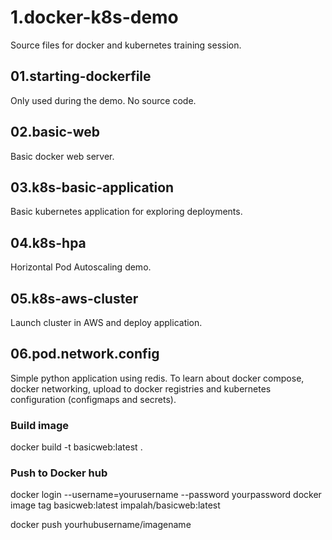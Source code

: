 # 1.docker-k8s-demo
Source files for docker and kubernetes training session.

## 01.starting-dockerfile

Only used during the demo. No source code.

## 02.basic-web

Basic docker web server.

## 03.k8s-basic-application

Basic kubernetes application for exploring deployments.

## 04.k8s-hpa

Horizontal Pod Autoscaling demo.

## 05.k8s-aws-cluster

Launch cluster in AWS and deploy application.


## 06.pod.network.config

Simple python application using redis. To learn about docker compose, docker networking, upload to docker registries and kubernetes configuration (configmaps and secrets).


### Build image

docker build -t basicweb:latest .

### Push to Docker hub

docker login --username=yourusername --password yourpassword
docker image tag basicweb:latest impalah/basicweb:latest

docker push yourhubusername/imagename

